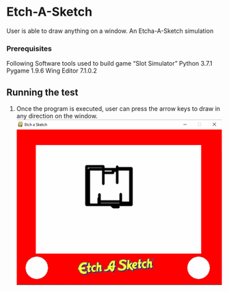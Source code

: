 # Etch-A-Sketch
User is able to draw anything on a window. An Etcha-A-Sketch simulation
### Prerequisites
Following Software tools used to build game “Slot Simulator”
Python 3.7.1
Pygame 1.9.6
Wing Editor 7.1.0.2

## Running the test
1. Once the program is executed, user can press the arrow keys to draw in any direction on the window. 
![](https://github.com/amitvapal/Etch-A-Sketch/blob/master/etchasketch.png)
